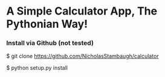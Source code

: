 # A Simple Calculator App, The Pythonian Way!


### Install via Github (not tested)

$ git clone https://github.com/NicholasStambaugh/calculator

$ python setup.py install

